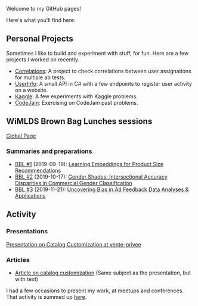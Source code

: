 <link rel="shortcut icon" type="image/png" href="favicon.png">

Welcome to my GitHub pages!

Here's what you'll find here:

## Personal Projects

Sometimes I like to build and experiment with stuff, for fun. Here are a few projects I worked on recently.

* [Correlations](https://github.com/B3tty/Correlations): A project to check correlations between user assignations for multiple ab tests.
* [UserInfo](https://github.com/B3tty/UserInfo): A small API in C# with a few endpoints to register user activity on a website.
* [Kaggle](https://github.com/B3tty/Kaggle): A few experiments with Kaggle problems.
* [CodeJam](https://github.com/B3tty/CodeJam): Exercising on CodeJam past problems.


## WiMLDS Brown Bag Lunches sessions

[Global Page](https://b3tty.github.io/BBL-WiMLDS)

### Summaries and preparations

* [BBL #1](https://b3tty.github.io/BBL-WiMLDS/2019-09-19) (2019-09-19): [Learning Embeddings for Product Size Recommendations](https://b3tty.github.io/BBL-WiMLDS/2019-09-19/Resources/asos%20-%20size%20reco.pdf)
* [BBL #2](https://b3tty.github.io/BBL-WiMLDS/2019-10-17) (2019-10-17): [Gender Shades: Intersectional Accuracy Disparities in Commercial Gender Classification](https://b3tty.github.io/BBL-WiMLDS/2019-10-17/Resources/gender_shades.pdf)
* [BBL #3](https://b3tty.github.io/BBL-WiMLDS/2019-11-21) (2019-11-21): [Uncovering Bias in Ad Feedback Data Analyses & Applications](https://b3tty.github.io/BBL-WiMLDS/2019-11-21/Resources/adfeedback.pdf)


## Activity

### Presentations

[Presentation on Catalog Customization at vente-privee](https://www.slideshare.net/BettyMoreschini/catalog-personalization)

### Articles

* [Article on catalog customization](https://medium.com/@vptech/personalization-at-vente-privee-catalog-customization-f61170cf3f13) (Same subject as the presentation, but with text)

I had a few occasions to present my work, at meetups and conferences. That activity is summed up [here](https://b3tty.github.io/Activity).

